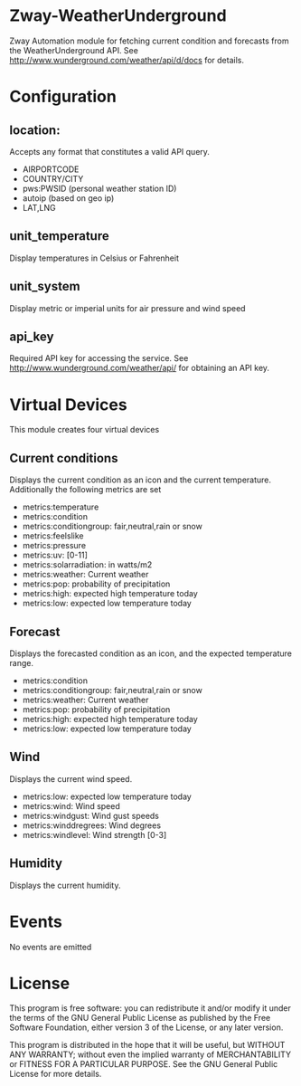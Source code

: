 # Zway-WeatherUnderground

Zway Automation module for fetching current condition and forecasts from the
WeatherUnderground API. See http://www.wunderground.com/weather/api/d/docs
for details.

# Configuration

## location: 

Accepts any format that constitutes a valid API query. 

*   AIRPORTCODE
*   COUNTRY/CITY
*   pws:PWSID (personal weather station ID)
*   autoip (based on geo ip)
*   LAT,LNG

## unit_temperature

Display temperatures in Celsius or Fahrenheit

## unit_system

Display metric or imperial units for air pressure and wind speed

## api_key

Required API key for accessing the service. See 
http://www.wunderground.com/weather/api/ for obtaining an API key.

# Virtual Devices

This module creates four virtual devices

## Current conditions

Displays the current condition as an icon and the current temperature. 
Additionally the following metrics are set

*    metrics:temperature
*    metrics:condition
*    metrics:conditiongroup: fair,neutral,rain or snow
*    metrics:feelslike
*    metrics:pressure
*    metrics:uv: [0-11]
*    metrics:solarradiation: in watts/m2
*    metrics:weather: Current weather
*    metrics:pop: probability of precipitation
*    metrics:high: expected high temperature today
*    metrics:low: expected low temperature today

## Forecast

Displays the forecasted condition as an icon, and the expected temperature 
range.

*    metrics:condition
*    metrics:conditiongroup: fair,neutral,rain or snow
*    metrics:weather: Current weather
*    metrics:pop: probability of precipitation
*    metrics:high: expected high temperature today
*    metrics:low: expected low temperature today

## Wind

Displays the current wind speed.

*    metrics:low: expected low temperature today
*    metrics:wind: Wind speed
*    metrics:windgust: Wind gust speeds
*    metrics:winddregrees: Wind degrees
*    metrics:windlevel: Wind strength [0-3]

## Humidity

Displays the current humidity.

# Events

No events are emitted

# License

This program is free software: you can redistribute it and/or modify
it under the terms of the GNU General Public License as published by
the Free Software Foundation, either version 3 of the License, or any 
later version.

This program is distributed in the hope that it will be useful,
but WITHOUT ANY WARRANTY; without even the implied warranty of
MERCHANTABILITY or FITNESS FOR A PARTICULAR PURPOSE. See the
GNU General Public License for more details.
